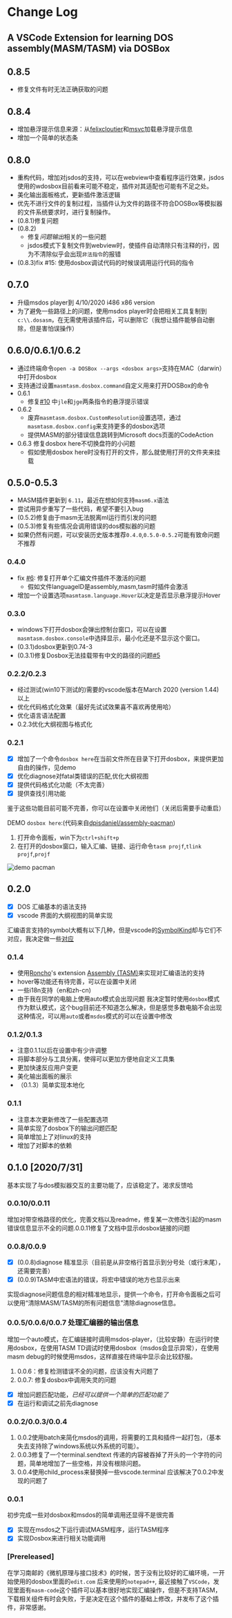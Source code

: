 # Change Log

## A VSCode Extension for learning DOS assembly(MASM/TASM) via DOSBox

## 0.8.5

- 修复文件有时无法正确获取的问题

## 0.8.4

- 增加悬浮提示信息来源：从[felixcloutier](https://www.felixcloutier.com/x86/)和[msvc](https://docs.microsoft.com/cpp/assembler/masm/)加载悬浮提示信息
- 增加一个简单的状态条

## 0.8.0

- 重构代码，增加对jsdos的支持，可以在webview中查看程序运行效果，jsdos使用的wdosbox目前看来可能不稳定，插件对其适配也可能有不足之处。
- 美化输出面板格式，更新插件激活逻辑
- 优先不进行文件的复制过程，当插件认为文件的路径不符合DOSBox等模拟器的文件系统要求时，进行复制操作。
- (0.8.1)修复问题
- (0.8.2)
  - 修复*问题输出*相关的一些问题
  - jsdos模式下复制文件到webview时，使插件自动清除只有注释的行，因为不清除似乎会出现`非法指令`的报错
- (0.8.3)fix #15: 使用dosbox调试代码的时候误调用运行代码的指令

## 0.7.0

- 升级msdos player到 4/10/2020 i486 x86 version
- 为了避免一些路径上的问题，使用msdos player时会把相关工具复制到`c:\\.dosasm`，在无需使用该插件后，可以删除它（我想让插件能够自动删除，但是害怕误操作）

## 0.6.0/0.6.1/0.6.2

- 通过终端命令`open -a DOSBox --args <dosbox args>`支持在MAC（darwin）中打开dosbox
- 支持通过设置`masmtasm.dosbox.command`自定义用来打开DOSBox的命令
- 0.6.1
  - 修复[#10](https://github.com/xsro/masm-tasm/issues/10) 中`jle`和`jge`两条指令的悬浮提示错误
- 0.6.2
  - 废弃`masmtasm.dosbox.CustomResolution`设置选项，通过`masmtasm.dosbox.config`来支持更多的dosbox选项
  - 提供MASM的部分错误信息跳转到Microsoft docs页面的CodeAction
- 0.6.3 修复dosbox here不切换盘符的小问题
  - 假如使用dosbox here时没有打开的文件，那么就使用打开的文件夹来挂载

## 0.5.0-0.5.3

- MASM插件更新到 `6.11`，最近在想如何支持`masm6.x`语法
- 尝试用异步重写了一些代码，希望不要引入bug
- (0.5.2)修复由于masm无法脱离ml运行而引发的问题
- (0.5.3)修复有些情况会调用错误的dos模拟器的问题
- 如果仍然有问题，可以安装历史版本推荐`0.4.0`,`0.5.0-0.5.2`可能有致命问题不推荐

### 0.4.0

- fix [#6](https://github.com/xsro/masm-tasm/issues/6): 修复打开单个汇编文件插件不激活的问题
  - 假如文件languageID是assembly,masm,tasm时插件会激活
- 增加一个设置选项`masmtasm.language.Hover`以决定是否显示悬浮提示Hover

### 0.3.0

- windows下打开dosbox会弹出控制台窗口，可以在设置`masmtasm.dosbox.console`中选择显示，最小化还是不显示这个窗口。
- (0.3.1)dosbox更新到0.74-3
- (0.3.1)修复Dosbox无法挂载带有中文的路径的问题[#5](https://github.com/xsro/masm-tasm/issues/5)

### 0.2.2/0.2.3

- 经过测试(win10下测试的)需要的vscode版本在March 2020 (version 1.44)以上
- 优化代码格式化效果（最好先试试效果喜不喜欢再使用哈）
- 优化语言语法配置
- 0.2.3优化大纲视图与格式化

### 0.2.1

- [x] 增加了一个命令`dosbox here`在当前文件所在目录下打开dosbox，来提供更加自由的操作，见demo
- [x] 优化diagnose对fatal类错误的匹配,优化大纲视图
- [x] 提供代码格式化功能（不太完善）
- [x] 提供查找引用功能

鉴于这些功能目前可能不完善，你可以在设置中关闭他们（关闭后需要手动重启）

DEMO `dosbox here`:(代码来自[dpisdaniel/assembly-pacman](https://github.com/dpisdaniel/assembly-pacman))

1. 打开命令面板，win下为`ctrl+shift+p`
2. 在打开的dosbox窗口，输入汇编、链接、运行命令`tasm projf`,`tlink projf`,`projf`

![demo pacman](https://github.com/xsro/masm-tasm/raw/main/pics/demo_pacman.gif)

## 0.2.0

- [x] DOS 汇编基本的语法支持
- [x] vscode 界面的大纲视图的简单实现

汇编语言支持的symbol大概有以下几种，但是vscode的[SymbolKind](https://code.visualstudio.com/api/references/vscode-api#SymbolKind)却与它们不对应，我决定做一些[对应](doc/Notes.md#1)

### 0.1.4

- 使用[Roncho](https://marketplace.visualstudio.com/publishers/Roncho)'s extension [Assembly (TASM)](https://marketplace.visualstudio.com/items?itemName=Roncho.assembly-8086)来实现对汇编语法的支持
- hover等功能还有待完善，可以在设置中关闭
- 一些i18n支持（en和zh-cn)
- 由于我在同学的电脑上使用auto模式会出现问题 我决定暂时使用`dosbox`模式作为默认模式，这个bug目前还不知道怎么解决，但是感觉多数电脑不会出现这种情况，可以用`auto`或者`msdos`模式的可以在设置中修改

### 0.1.2/0.1.3

- 注意0.1.1以后在设置中有少许调整
- 将脚本部分与工具分离，使得可以更加方便地自定义工具集
- 更加快速反应用户变更
- 美化输出面板的展示
- （0.1.3）简单实现本地化

### 0.1.1

- 注意本次更新修改了一些配置选项
- 简单实现了dosbox下的输出问题匹配
- 简单增加上了对linux的支持
- 增加了对脚本的依赖

## 0.1.0 [2020/7/31]

基本实现了与dos模拟器交互的主要功能了，应该稳定了。渴求反馈哈

### 0.0.10/0.0.11

增加对带空格路径的优化，完善文档以及readme，修复某一次修改引起的masm错误信息显示不全的问题.0.0.11修复了文档中显示dosbox链接的问题

### 0.0.8/0.0.9

- [x] (0.0.8)diagnose 精准显示（目前是从非空格行首显示到分号处（或行末尾），还需要完善）
- [x] (0.0.9)TASM中宏语法的错误，将宏中错误的地方也显示出来

实现diagnose问题信息的相对精准地显示，提供一个命令，打开命令面板之后可以使用“清除MASM/TASM的所有问题信息”清除diagnose信息。

### 0.0.5/0.0.6/0.0.7 处理汇编器的输出信息

增加一个auto模式，在汇编链接时调用msdos-player，（比较安静）在运行时使用dosbox，在使用TASM TD调试时使用dosbox（msdos会显示异常），在使用masm debug的时候使用msdos，这样直接在终端中显示会比较舒服。

1. 0.0.6：修复检测错误不全的问题，应该没有大问题了
2. 0.0.7: 修复dosbox中调用失灵的问题

- [x] 增加问题匹配功能，*已经可以提供一个简单的匹配功能了*
- [x] 在运行和调试之前先diagnose

### 0.0.2/0.0.3/0.0.4

1. 0.0.2使用batch来简化msdos的调用，将需要的工具和插件一起打包，（基本失去支持除了windows系统以外系统的可能）。
2. 0.0.3修复了一个terminal.sendtext 传递的内容被吞掉了开头的一个字符的问题，简单地增加了一些空格，并没有根除问题。
3. 0.0.4使用child_process来替换掉一些vscode.terminal 应该解决了0.0.2中发现的问题了

### 0.0.1

初步完成一些对dosbox和msdos的简单调用还显得不是很完善

- [x] 实现在msdos之下运行调试MASM程序，运行TASM程序
- [x] 实现Dosbox来进行相关功能调用

### [Prereleased]

在学习南邮的《微机原理与接口技术》的时候，苦于没有比较好的汇编环境，一开始使用的dosbox里面的`edit.com` 后来使用的`notepad++`, 最近接触了`VSCode`，发现里面有`masm-code`这个插件可以基本很好地实现汇编操作，但是不支持TASM，下载相关组件有时会失败，于是决定在这个插件的基础上修改，并发布了这个插件，非常感谢。
